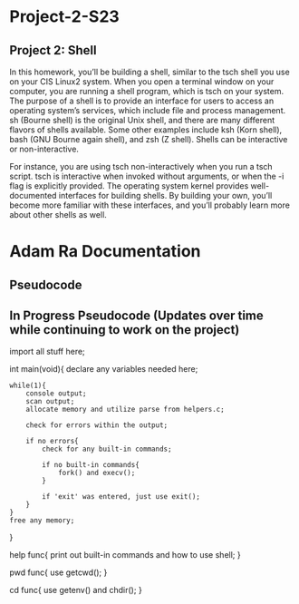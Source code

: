 # Project-2-S23
## Project 2: Shell
In this homework, you’ll be building a shell, similar to the tsch shell you use on your CIS Linux2 system. When you open a terminal window on your computer, you are running a shell program, which is tsch on your system. The purpose of a shell is to provide an interface for users to access an operating system’s services, which include file and process management. sh (Bourne shell) is the original Unix shell, and there are many different flavors of shells available. Some other examples include ksh (Korn shell), bash (GNU Bourne again shell), and zsh (Z shell). Shells can be interactive or non-interactive. 

For instance, you are using tsch non-interactively when you run a tsch script. tsch is interactive when invoked without arguments, or when the -i flag is explicitly provided. The operating system kernel provides well-documented interfaces for building shells. By building your own, you’ll become more familiar with these interfaces, and you’ll probably learn more about other shells as well. 

# Adam Ra Documentation

## Pseudocode
In Progress Pseudocode (Updates over time while continuing to work on the project)
----------------------------------------------------------------------------------
import all stuff here;

int main(void){
    declare any variables needed here;

    while(1){
        console output;
        scan output;
        allocate memory and utilize parse from helpers.c;

        check for errors within the output;

        if no errors{
            check for any built-in commands;

            if no built-in commands{
                fork() and execv();
            }

            if 'exit' was entered, just use exit();
        }
    }
    free any memory;
}

<!-- Temporary Solution, will find a way to read into a file and print that output -->
help func{
    print out built-in commands and how to use shell;
}

pwd func{
    use getcwd();
}

cd func{
    use getenv() and chdir();
}